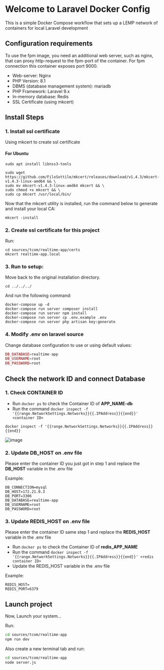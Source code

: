 # Welcome to Laravel Docker Config

This is a simple Docker Compose workflow that sets up a LEMP network of containers for local Laravel development

## Configuration requirements

To use the fpm image, you need an additional web server, such as nginx, that can proxy http-request to the fpm-port of the container. For fpm connection this container exposes port 9000.

 - Web-server: Nginx
 - PHP Version: 8.1
 - DBMS (database management system): mariadb
 - PHP Framework: Laravel 9.x
 - In-memory database: Redis
 - SSL Certificate (using mkcert)
 
## Install Steps

### 1. Install ssl certificate
Using mkcert to create ssl certificate

#### For Ubuntu

```shell
sudo apt install libnss3-tools

sudo wget https://github.com/FiloSottile/mkcert/releases/download/v1.4.3/mkcert-v1.4.3-linux-amd64 && \
sudo mv mkcert-v1.4.3-linux-amd64 mkcert && \
sudo chmod +x mkcert && \
sudo cp mkcert /usr/local/bin/
```

Now that the mkcert utility is installed, run the command below to generate and install your local CA:

```shell
mkcert -install
```

### 2. Create ssl certificate for this project

Run:

```shell
cd sources/tcom/realtime-app/certs
mkcert realtime-app.local
```

### 3. Run to setup: 

Move back to the original installation directory.

```shell
cd ../../../
```

And run the following command:

```shell
docker-compose up -d
docker-compose run server composer install
docker-compose run server npm install
docker-compose run server cp .env.example .env
docker-compose run server php artisan key:generate
```

### 4. Modify **.env** on laravel source

Change database configuration to use or using default values:

```php
DB_DATABASE=realtime-app
DB_USERNAME=root
DB_PASSWORD=root
```

## Check the network ID and connect Database

### 1. Check CONTAINER ID
- Run `docker ps` to check the Container ID of **APP_NAME-db**
- Run the command `docker inspect -f '{{range.NetworkSettings.Networks}}{{.IPAddress}}{{end}}' <container ID>`

```shell
docker inspect -f '{{range.NetworkSettings.Networks}}{{.IPAddress}}{{end}}
```

![image](https://imgur.com/eXqHQVb.png)

### 2. Update DB_HOST on .env file
Please enter the container ID you just got in step 1 and replace the **DB_HOST** variable in the .env file

Example:
```shell
DB_CONNECTION=mysql
DB_HOST=172.21.0.3
DB_PORT=3306
DB_DATABASE=realtime-app
DB_USERNAME=root
DB_PASSWORD=root
```

### 3. Update REDIS_HOST on .env file
Please enter the container ID same step 1 and replace the **REDIS_HOST** variable in the .env file

- Run `docker ps` to check the Container ID of **redis_APP_NAME**
- Run the command `docker inspect -f '{{range.NetworkSettings.Networks}}{{.IPAddress}}{{end}}' <redis container ID>`
- Update the REDIS_HOST variable in the .env file

Example:
```shell
REDIS_HOST=
REDIS_PORT=6379
```

## Launch project
Now, Launch your system...

Run: 

```bash
cd sources/tcom/realtime-app
npm run dev
```

Also create a new terminal tab and run:

```bash
cd sources/tcom/realtime-app
node server.js
```
